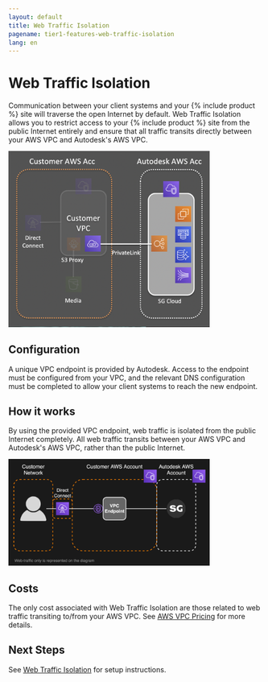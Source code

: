 ```yaml
---
layout: default
title: Web Traffic Isolation
pagename: tier1-features-web-traffic-isolation
lang: en
---
```


# Web Traffic Isolation

Communication between your client systems and your {% include product %} site will traverse the open Internet by default. Web Traffic Isolation allows you to restrict access to your {% include product %} site from the public Internet entirely and ensure that all traffic transits directly between your AWS VPC and Autodesk's AWS VPC.

<img alt="web-traffic-isolation-overview" src="../images/web-traffic-isolation-overview.png" width="400">

## Configuration
A unique VPC endpoint is provided by Autodesk. Access to the endpoint must be configured from your VPC, and the relevant DNS configuration must be completed to allow your client systems to reach the new endpoint.

## How it works
By using the provided VPC endpoint, web traffic is isolated from the public Internet completely. All web traffic transits between your AWS VPC and Autodesk's AWS VPC, rather than the public Internet.

<img alt="web-traffic-isolation-arch" src="../images/web-traffic-isolation-arch.png" width="400">

## Costs
The only cost associated with Web Traffic Isolation are those related to web traffic transiting to/from your AWS VPC. See [AWS VPC Pricing](https://aws.amazon.com/vpc/pricing) for more details.

## Next Steps
See [Web Traffic Isolation](../setup/traffic_segregation.md) for setup instructions.
